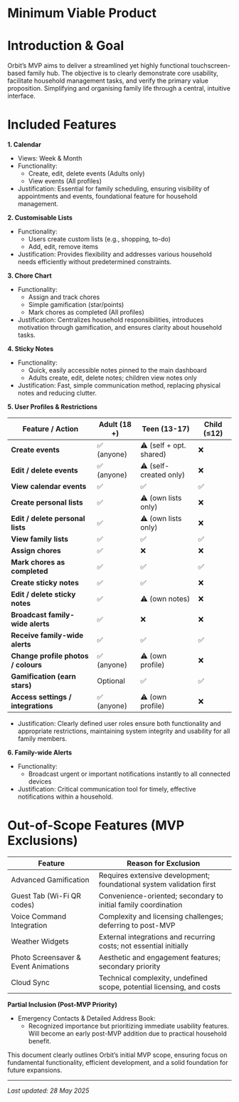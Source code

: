 # Minimum Viable Product

# **Introduction & Goal**

Orbit’s MVP aims to deliver a streamlined yet highly functional touchscreen-based family hub. The objective is to clearly demonstrate core usability, facilitate household management tasks, and verify the primary value proposition. Simplifying and organising family life through a central, intuitive interface.

# **Included Features**

**1. Calendar**

- Views: Week & Month
- Functionality:
    - Create, edit, delete events (Adults only)
    - View events (All profiles)
- Justification: Essential for family scheduling, ensuring visibility of appointments and events, foundational feature for household management.

**2. Customisable Lists**

- Functionality:
    - Users create custom lists (e.g., shopping, to-do)
    - Add, edit, remove items
- Justification: Provides flexibility and addresses various household needs efficiently without predetermined constraints.

**3. Chore Chart**

- Functionality:
    - Assign and track chores
    - Simple gamification (star/points)
    - Mark chores as completed (All profiles)
- Justification: Centralizes household responsibilities, introduces motivation through gamification, and ensures clarity about household tasks.

**4. Sticky Notes**

- Functionality:
    - Quick, easily accessible notes pinned to the main dashboard
    - Adults create, edit, delete notes; children view notes only
- Justification: Fast, simple communication method, replacing physical notes and reducing clutter.

**5. User Profiles & Restrictions**

| **Feature / Action** | **Adult (18 +)** | **Teen (13-17)** | **Child (≤12)** |
| --- | --- | --- | --- |
| **Create events** | ✅ (anyone) | ⚠️ (self + opt. shared) | ❌ |
| **Edit / delete events** | ✅ (anyone) | ⚠️ (self-created only) | ❌ |
| **View calendar events** | ✅ | ✅ | ✅ |
| **Create personal lists** | ✅ | ⚠️ (own lists only) | ❌ |
| **Edit / delete personal lists** | ✅ | ⚠️ (own lists only) | ❌ |
| **View family lists** | ✅ | ✅ | ✅ |
| **Assign chores** | ✅ | ❌ | ❌ |
| **Mark chores as completed** | ✅ | ✅ | ✅ |
| **Create sticky notes** | ✅ | ✅  | ❌ |
| **Edit / delete sticky notes** | ✅ | ⚠️ (own notes) | ❌ |
| **Broadcast family-wide alerts** | ✅ | ❌ | ❌ |
| **Receive family-wide alerts** | ✅ | ✅ | ✅ |
| **Change profile photos / colours** | ✅ (anyone) | ⚠️ (own profile) | ❌ |
| **Gamification (earn stars)** | Optional | ✅ | ✅ |
| **Access settings / integrations** | ✅ (anyone) | ⚠️ (own profile) | ❌ |
- Justification: Clearly defined user roles ensure both functionality and appropriate restrictions, maintaining system integrity and usability for all family members.

**6. Family-wide Alerts**

- Functionality:
    - Broadcast urgent or important notifications instantly to all connected devices
- Justification: Critical communication tool for timely, effective notifications within a household.

# **Out-of-Scope Features (MVP Exclusions)**

| **Feature** | **Reason for Exclusion** |
| --- | --- |
| Advanced Gamification | Requires extensive development; foundational system validation first |
| Guest Tab (Wi-Fi QR codes) | Convenience-oriented; secondary to initial family coordination |
| Voice Command Integration | Complexity and licensing challenges; deferring to post-MVP |
| Weather Widgets | External integrations and recurring costs; not essential initially |
| Photo Screensaver & Event Animations | Aesthetic and engagement features; secondary priority |
| Cloud Sync | Technical complexity, undefined scope, potential licensing, and costs |

**Partial Inclusion (Post-MVP Priority)**

- Emergency Contacts & Detailed Address Book:
    - Recognized importance but prioritizing immediate usability features. Will become an early post-MVP addition due to practical household benefit.

This document clearly outlines Orbit’s initial MVP scope, ensuring focus on fundamental functionality, efficient development, and a solid foundation for future expansions.

---

*Last updated: 28 May 2025*